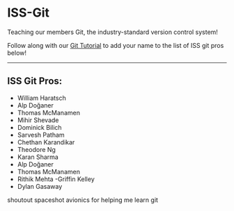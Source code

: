 # ISS-Git
Teaching our members Git, the industry-standard version control system!

Follow along with our [Git Tutorial](https://uofi.app.box.com/integrations/googledss/openGoogleEditor?fileId=1591381698819&trackingId=3&csrfToken=941e4aa2cf8a1cf8679de5434daa3b4102fa4dc08088f4991c256702cde0ad6f#slide=id.g27889247c3d_0_37) to add your name to the list of ISS git pros below! 

--- 

## ISS Git Pros:
- William Haratsch
- Alp Doğaner
- Thomas McManamen
- Mihir Shevade
- Dominick Bilich
- Sarvesh Patham
- Chethan Karandikar
- Theodore Ng
- Karan Sharma
- Alp Doğaner
- Thomas McManamen
- Rithik Mehta
-Griffin Kelley
- Dylan Gasaway


shoutout spaceshot avionics for helping me learn git
